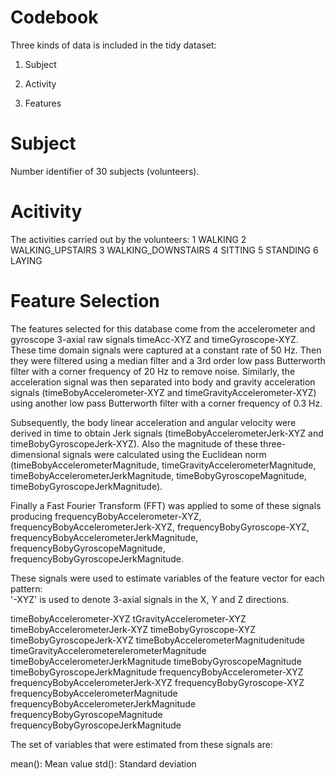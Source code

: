 Codebook
=========
Three kinds of data is included in the tidy dataset:

1. Subject

2. Activity

3. Features


Subject
========
Number identifier of 30 subjects (volunteers).


Acitivity
==========
The activities carried out by the volunteers:
1 WALKING
2 WALKING_UPSTAIRS
3 WALKING_DOWNSTAIRS
4 SITTING
5 STANDING
6 LAYING



Feature Selection 
=================

The features selected for this database come from the accelerometer and gyroscope 3-axial raw signals timeAcc-XYZ and timeGyroscope-XYZ. These time domain signals were captured at a constant rate of 50 Hz. Then they were filtered using a median filter and a 3rd order low pass Butterworth filter with a corner frequency of 20 Hz to remove noise. Similarly, the acceleration signal was then separated into body and gravity acceleration signals (timeBobyAccelerometer-XYZ and timeGravityAccelerometer-XYZ) using another low pass Butterworth filter with a corner frequency of 0.3 Hz. 

Subsequently, the body linear acceleration and angular velocity were derived in time to obtain Jerk signals (timeBobyAccelerometerJerk-XYZ and timeBobyGyroscopeJerk-XYZ). Also the magnitude of these three-dimensional signals were calculated using the Euclidean norm (timeBobyAccelerometerMagnitude, timeGravityAccelerometerMagnitude, timeBobyAccelerometerJerkMagnitude, timeBobyGyroscopeMagnitude, timeBobyGyroscopeJerkMagnitude). 

Finally a Fast Fourier Transform (FFT) was applied to some of these signals producing frequencyBobyAccelerometer-XYZ, frequencyBobyAccelerometerJerk-XYZ, frequencyBobyGyroscope-XYZ, frequencyBobyAccelerometerJerkMagnitude, frequencyBobyGyroscopeMagnitude, frequencyBobyGyroscopeJerkMagnitude.  

These signals were used to estimate variables of the feature vector for each pattern:  
'-XYZ' is used to denote 3-axial signals in the X, Y and Z directions.

timeBobyAccelerometer-XYZ
tGravityAccelerometer-XYZ
timeBobyAccelerometerJerk-XYZ
timeBobyGyroscope-XYZ
timeBobyGyroscopeJerk-XYZ
timeBobyAccelerometerMagnitudenitude
timeGravityAccelerometerelerometerMagnitude
timeBobyAccelerometerJerkMagnitude
timeBobyGyroscopeMagnitude
timeBobyGyroscopeJerkMagnitude
frequencyBobyAccelerometer-XYZ
frequencyBobyAccelerometerJerk-XYZ
frequencyBobyGyroscope-XYZ
frequencyBobyAccelerometerMagnitude
frequencyBobyAccelerometerJerkMagnitude
frequencyBobyGyroscopeMagnitude
frequencyBobyGyroscopeJerkMagnitude

The set of variables that were estimated from these signals are: 

mean(): Mean value
std(): Standard deviation


